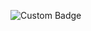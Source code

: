 ![Custom Badge](https://img.shields.io/endpoint?url=https://github.com/dkonst13/test-shields-/blob/main/result.json&style=[STYLE])
